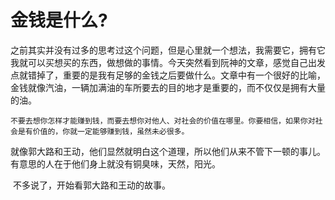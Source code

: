 # 金钱是什么?

​       之前其实并没有过多的思考过这个问题，但是心里就一个想法，我需要它，拥有它我就可以买想买的东西，做想做的事情。今天突然看到阮神的文章，感觉自己出发点就错掉了，重要的是我有足够的金钱之后要做什么。文章中有一个很好的比喻，金钱就像汽油，一辆加满油的车所要去的目的地才是重要的，而不仅仅是拥有大量的油。

   `不要去想你怎样才能赚到钱，而要去想你对他人、对社会的价值在哪里。你要相信，如果你对社会是有价值的，你就一定能够赚到钱，虽然未必很多。`
   
   就像郭大路和王动，他们显然就明白这个道理，所以他们从来不管下一顿的事儿。有意思的人在于他们身上就没有铜臭味，天然，阳光。

​    不多说了，开始看郭大路和王动的故事。
